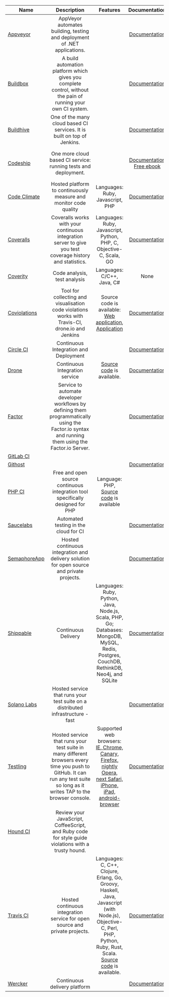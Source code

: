 | Name | Description | Features | Documentation | Price |
|------|:-------------:|:-----------:|:-------------:|:-----:|
|[Appveyor](https://ci.appveyor.com) | AppVeyor automates building, testing and deployment of .NET applications. | | [Documentation](http://www.appveyor.com/docs) | [Free with limitations](http://www.appveyor.com/pricing) |
|[Buildbox](https://buildbox.io/) | A build automation platform which gives you complete control, without the pain of running your own CI system. | | [Documentation](https://buildbox.io/docs/guides/getting-started) | [14-day Trial](https://buildbox.io/pricing)|
|[Buildhive](https://buildhive.cloudbees.com) | One of the many cloud based CI services. It is built on top of Jenkins. | | [Documentation](http://wiki.cloudbees.com/bin/view/DEV/BuildHive) | [Two weeks free](http://www.cloudbees.com/products/dev) |
|[Codeship](https://www.codeship.io/) | One more cloud based CI service: running tests and deployment. | | [Documentation](https://www.codeship.io/documentation) [Free ebook](http://ebooks.codeship.io/efficiency-in-development-workflows-by-codeship/) | [Free for opensource projects or 100 builds per month](https://www.codeship.io/pricing) |
|[Code Climate](https://www.codeclimate.com/) | Hosted platform to continuously measure and monitor code quality | Languages: Ruby, Javascript, PHP | [Documentation](http://docs.codeclimate.com/) | [14-day Trial](https://codeclimate.com/pricing) |
|[Coveralls](https://coveralls.io) | Coveralls works with your continuous integration server to give you test coverage history and statistics. | Languages: Ruby, Javascript, Python, PHP, C, Objective-C, Scala, GO | [Documentation](https://coveralls.zendesk.com/hc/en-us) | [Free for opensource projects](https://coveralls.io/pricing) |
|[Coverity](http://www.coverity.com) | Code analysis, test analysis | Languages: C/C++, Java, C# | None | [Free for opensource projects](http://softwareintegrity.coverity.com/free-trial-coverity.html) |
|[Coviolations](https://coviolations.io) | Tool for collecting and visualisation code violations works with Travis-CI, drone.io and Jenkins | Source code is available: [Web application](https://github.com/nvbn/coviolations_web), [Application](https://github.com/nvbn/coviolations_app) | [Documentation](https://coviolationsio.readthedocs.org/en/latest/) | |
|[Circle CI](https://circleci.com/) | Continuous Integration and Deployment | | [Documentation](https://circleci.com/docs) | [Pricing](https://circleci.com/pricing) |
|[Drone](https://drone.io/) | Continuous Integration service | [Source code](https://github.com/drone/drone) is available. | [Documentation](http://docs.drone.io/) | [Public projects for free](https://drone.io/pricing) |
|[Factor](https://factor.io/) | Service to automate developer workflows by defining them programmatically using the Factor.io syntax and running them using the Factor.io Server. | | [Documentation](http://docs.factor.io/) | |
|[GitLab CI](https://ci.gitlab.org) | | | | [Pricing](https://about.gitlab.com/subscription/) |
|[Githost](https://githost.io/) | | | [Documentation](https://githost.io/docs) | [Pricing](https://githost.io/plans) |
|[PHP CI](https://www.phptesting.org/) | Free and open source continuous integration tool specifically designed for PHP | Language: PHP, [Source code](https://github.com/Block8/PHPCI) is available | | [Pricing](https://www.phptesting.org/hosted-phpci) |
|[Saucelabs](https://saucelabs.com/) | Automated testing in the cloud for CI | | [Documentation](https://docs.saucelabs.com/) | [14-day Trial](https://saucelabs.com/pricing) |
|[SemaphoreApp](https://semaphoreapp.com/) | Hosted continuous integration and delivery solution for open source and private projects. | | [Documentation](https://semaphoreapp.com/docs/) | [Free with limitations](https://semaphoreapp.com/pricing) |
|[Shippable](https://www.shippable.com/) | Continuous Delivery | Languages: Ruby, Python, Java, Node.js, Scala, PHP, Go; Databases: MongoDB, MySQL, Redis, Postgres, CouchDB, RethinkDB, Neo4j, and SQLite | [Documentation](http://docs.shippable.com/en/latest/) | [Free with limitations](https://www.shippable.com/pricing.html) |
|[Solano Labs](https://www.solanolabs.com/) | Hosted service that runs your test suite on a distributed infrastructure - fast | | [Documentation](http://docs.solanolabs.com/) | [14-day Trial](https://ci.solanolabs.com/signups/new) |
|[Testling](https://ci.testling.com) | Hosted service that runs your test suite in many different browsers every time you push to GitHub. It can run any test suite so long as it writes TAP to the browser console. | Supported web browsers: [IE, Chrome, Canary, Firefox, nightly Opera, next Safari, iPhone, iPad, android-browser](https://ci.testling.com/guide/advanced_configuration) | [Documentation](https://ci.testling.com/guide/quick_start) | [Free for opensource projects and 3 min sessions](https://browserling.com/) |
|[Hound CI](https://houndci.com/) | Review your JavaScript, CoffeeScript, and Ruby code for style guide violations with a trusty hound. | | | [Public repositories for free](https://houndci.com/) |
|[Travis CI](https://travis-ci.org/) | Hosted continuous integration service for open source and private projects. | Languages: C, C++, Clojure, Erlang, Go, Groovy, Haskell, Java, Javascript (with Node.js), Objective-C, Perl, PHP, Python, Ruby, Rust, Scala. [Source code](https://github.com/travis-ci/travis-ci) is available. | [Documentation](http://docs.travis-ci.com/user/getting-started/) | [Free for opensource projects](https://travis-ci.com/plans) |
|[Wercker](https://app.wercker.com) | Continuous delivery platform | | [Documentation](http://devcenter.wercker.com/articles/gettingstarted/) | | |
